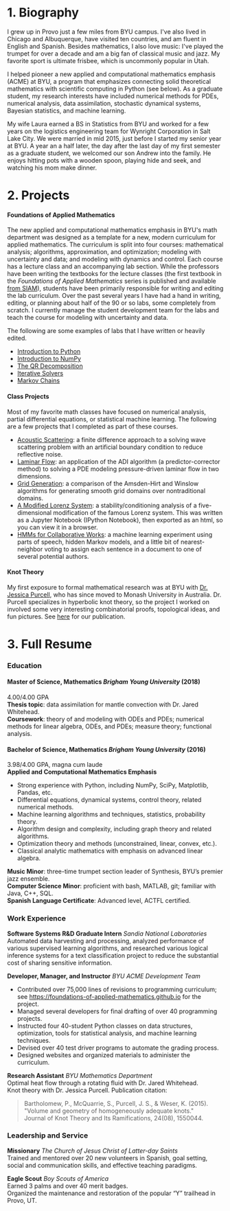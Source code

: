 # 1. Biography

I grew up in Provo just a few miles from BYU campus.
I've also lived in Chicago and Albuquerque, have visited ten countries, and am fluent in English and Spanish.
Besides mathematics, I also love music: I've played the trumpet for over a decade and am a big fan of classical music and jazz.
My favorite sport is ultimate frisbee, which is uncommonly popular in Utah.

I helped pioneer a new applied and computational mathematics emphasis (ACME) at BYU, a program that emphasizes connecting solid theoretical mathematics with scientific computing in Python (see below).
As a graduate student, my research interests have included numerical methods for PDEs, numerical analysis, data assimilation, stochastic dynamical systems, Bayesian statistics, and machine learning.

My wife Laura earned a BS in Statistics from BYU and worked for a few years on the logistics engineering team for Wynright Corporation in Salt Lake City.
We were married in mid 2015, just before I started my senior year at BYU.
A year an a half later, the day after the last day of my first semester as a graduate student, we welcomed our son Andrew into the family.
He enjoys hitting pots with a wooden spoon, playing hide and seek, and watching his mom make dinner.
<!-- TODO: insert picture! -->

# 2. Projects

#### Foundations of Applied Mathematics

The new applied and computational mathematics emphasis in BYU's math department was designed as a template for a new, modern curriculum for applied mathematics.
The curriculum is split into four courses: mathematical analysis; algorithms, approximation, and optimization; modeling with uncertainty and data; and modeling with dynamics and control.
Each course has a lecture class and an accompanying lab section.
While the professors have been writing the textbooks for the lecture classes (the first textbook in the _Foundations of Applied Mathematics_ series is published and available <a href="http://bookstore.siam.org/ot152/" target="\_blank">from SIAM</a>), students have been primarily responsible for writing and editing the lab curriculum.
Over the past several years I have had a hand in writing, editing, or planning about half of the 90 or so labs, some completely from scratch.
I currently manage the student development team for the labs and teach the course for modeling with uncertainty and data.

The following are some examples of labs that I have written or heavily edited.
- [Introduction to Python](https://github.com/shanemcq18/Portfolio/raw/master/docs/PythonIntro.pdf)
- [Introduction to NumPy](https://github.com/shanemcq18/Portfolio/raw/master/docs/NumpyIntro.pdf)
- [The QR Decomposition](https://github.com/shanemcq18/Portfolio/raw/master/docs/QR_Decomposition.pdf)
- [Iterative Solvers](https://github.com/shanemcq18/Portfolio/raw/master/docs/IterativeSolvers.pdf)
- [Markov Chains](https://github.com/shanemcq18/Portfolio/raw/master/docs/MarkovChains.pdf)

#### Class Projects

Most of my favorite math classes have focused on numerical analysis, partial differential equations, or statistical machine learning.
The following are a few projects that I completed as part of these courses.
- [Acoustic Scattering](https://github.com/shanemcq18/Portfolio/raw/master/docs/laminar_flow.pdf): a finite difference approach to a solving wave scattering problem with an artificial boundary condition to reduce reflective noise.
- [Laminar Flow](https://github.com/shanemcq18/Portfolio/raw/master/docs/laminar_flow.pdf): an application of the ADI algorithm (a predictor-corrector method) to solving a PDE modeling pressure-driven laminar flow in two dimensions.
- [Grid Generation](https://github.com/shanemcq18/Portfolio/raw/master/docs/grid_generation.pdf): a comparison of the Amsden-Hirt and Winslow algorithms for generating smooth grid domains over nontraditional domains.
- [A Modified Lorenz System](https://github.com/shanemcq18/Portfolio/raw/master/docs/lorenz_stability.html): a stability/conditioning analysis of a five-dimensional modification of the famous Lorenz system.
This was written as a Jupyter Notebook (IPython Notebook), then exported as an html, so you can view it in a browser.
- [HMMs for Collaborative Works](https://github.com/shanemcq18/Portfolio/raw/master/docs/hmm_nlp.pdf): a machine learning experiment using parts of speech, hidden Markov models, and a little bit of nearest-neighbor voting to assign each sentence in a document to one of several potential authors.

#### Knot Theory

My first exposure to formal mathematical research was at BYU with <a href="http://users.monash.edu/~jpurcell" target="\_blank">Dr. Jessica Purcell</a>, who has since moved to Monash University in Australia.
Dr. Purcell specializes in hyperbolic knot theory, so the project I worked on involved some very interesting combinatorial proofs, topological ideas, and fun pictures.
See <a href="https://arxiv.org/pdf/1406.0195.pdf" target="\_blank">here</a> for our publication.

# 3. Full Resume

### Education

#### **Master of Science, Mathematics** _Brigham Young University_ (2018)  
4.00/4.00 GPA  
**Thesis topic**: data assimilation for mantle convection with Dr. Jared Whitehead.  
**Coursework**: theory of and modeling with ODEs and PDEs; numerical methods for linear algebra, ODEs, and PDEs; measure theory; functional analysis.  

#### **Bachelor of Science, Mathematics** _Brigham Young University_ (2016)  
3.98/4.00 GPA, magna cum laude  
**Applied and Computational Mathematics Emphasis**
- Strong experience with Python, including NumPy, SciPy, Matplotlib, Pandas, etc.
- Differential equations, dynamical systems, control theory, related numerical methods.
- Machine learning algorithms and techniques, statistics, probability theory.
- Algorithm design and complexity, including graph theory and related algorithms.
- Optimization theory and methods (unconstrained, linear, convex, etc.).
- Classical analytic mathematics with emphasis on advanced linear algebra.

**Music Minor**: three-time trumpet section leader of Synthesis, BYU’s premier jazz ensemble.  
**Computer Science Minor**: proficient with bash, MATLAB, git; familiar with Java, C++, SQL.  
**Spanish Language Certificate**: Advanced level, ACTFL certified.

### Work Experience

**Software Systems R&D Graduate Intern** _Sandia National Laboratories_  
Automated data harvesting and processing, analyzed performance of various supervised learning algorithms, and researched various logical inference systems for a text classification project to reduce the substantial cost of sharing sensitive information.

**Developer, Manager, and Instructor** _BYU ACME Development Team_  
- Contributed over 75,000 lines of revisions to programming curriculum; see https://foundations-of-applied-mathematics.github.io for the project.  
- Managed several developers for final drafting of over 40 programming projects.  
- Instructed four 40-student Python classes on data structures, optimization, tools for statistical analysis, and machine learning techniques.  
- Devised over 40 test driver programs to automate the grading process.  
- Designed websites and organized materials to administer the curriculum.

**Research Assistant** _BYU Mathematics Department_  
Optimal heat flow through a rotating fluid with Dr. Jared Whitehead.  
Knot theory with Dr. Jessica Purcell. Publication citation:  
>  Bartholomew, P., McQuarrie, S., Purcell, J. S., & Weser, K. (2015).  
>  "Volume and geometry of homogeneously adequate knots."  
>  Journal of Knot Theory and Its Ramifications, 24(08), 1550044.

### Leadership and Service

**Missionary** _The Church of Jesus Christ of Latter-day Saints_  
Trained and mentored over 20 new volunteers in Spanish, goal setting, social and communication skills, and effective teaching paradigms.

**Eagle Scout** _Boy Scouts of America_  
Earned 3 palms and over 40 merit badges.  
Organized the maintenance and restoration of the popular “Y” trailhead in Provo, UT.
